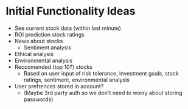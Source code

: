 # Initial Functionality Ideas

* See current stock data (within last minute)
* ROI prediction stock ratings
* News about stocks
    * Sentiment analysis
* Ethical analysis
* Environmental analysis
* Reccomended (top 10?) stocks
    * Based on user input of risk tolerance, investment goals, stock ratings, sentiment, environmental analysis
* User prefrences stored in account?
    * (Maybe 3rd party auth so we don't need to worry about storing passwords)